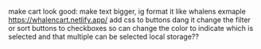 
make cart look good: make text bigger, ig format it like whalens exmaple https://whalencart.netlify.app/
add css to buttons
dang it change the filter or sort buttons to checkboxes so can change the color to indicate which is selected and that multiple can be selected
local storage??